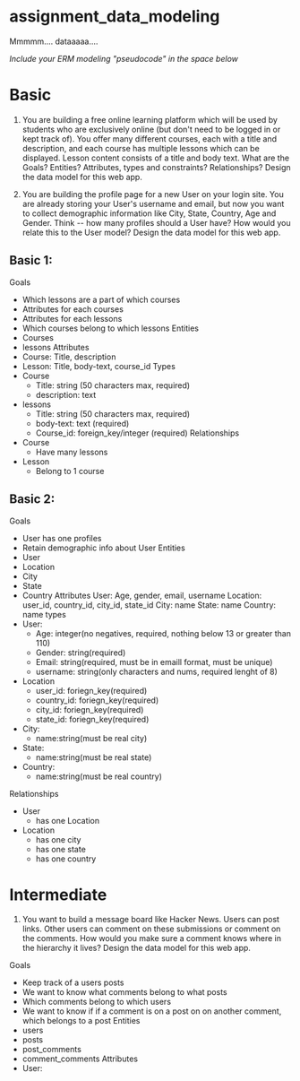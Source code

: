 # assignment_data_modeling
Mmmmm.... dataaaaa....

*Include your ERM modeling "pseudocode" in the space below*

# Basic
1. You are building a free online learning platform which will be used by students who are exclusively online (but don't need to be logged in or kept track of). You offer many different courses, each with a title and description, and each course has multiple lessons which can be displayed. Lesson content consists of a title and body text. What are the Goals? Entities? Attributes, types and constraints? Relationships? Design the data model for this web app.

2. You are building the profile page for a new User on your login site. You are already storing your User's username and email, but now you want to collect demographic information like City, State, Country, Age and Gender. Think -- how many profiles should a User have? How would you relate this to the User model? Design the data model for this web app.

## Basic 1:
Goals
  - Which lessons are a part of which courses
  - Attributes for each courses
  - Attributes for each lessons
  - Which courses belong to which lessons
Entities
  - Courses
  - lessons
Attributes
  - Course: Title, description
  - Lesson: Title, body-text, course_id
Types
  - Course
    - Title: string (50 characters max, required)
    - description: text
  - lessons
    - Title: string (50 characters max, required)
    - body-text: text (required)
    - Course_id: foreign_key/integer (required)
Relationships
  - Course
    - Have many lessons
  - Lesson
    - Belong to 1 course

## Basic 2:
Goals
  - User has one profiles
  - Retain demographic info about User
Entities
  - User
  - Location
  - City
  - State
  - Country
Attributes
  User: Age, gender, email, username
  Location: user_id, country_id, city_id, state_id
  City: name
  State: name
  Country: name
types
  - User:
    - Age: integer(no negatives, required, nothing below 13 or greater than 110)
    - Gender: string(required)
    - Email: string(required, must be in emaill format, must be unique)
    - username: string(only characters and nums, required lenght of 8)
  - Location
    - user_id: foriegn_key(required)
    - country_id: foriegn_key(required)
    - city_id: foriegn_key(required)
    - state_id: foriegn_key(required)
  - City:
    - name:string(must be real city)
  - State:
    - name:string(must be real state)
  - Country:
    - name:string(must be real country)

Relationships
  - User
    - has one Location
  - Location
    - has one city
    - has one state
    - has one country

# Intermediate
1. You want to build a message board like Hacker News. Users can post links. Other users can comment on these submissions or comment on the comments. How would you make sure a comment knows where in the hierarchy it lives? Design the data model for this web app.

Goals
  - Keep track of a users posts
  - We want to know what comments belong to what posts
  - Which comments belong to which users
  - We want to know if if a comment is on a post on on another comment, which belongs to a post
Entities
  - users
  - posts
  - post_comments
  - comment_comments
Attributes
  - User: 
